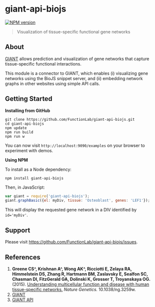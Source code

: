 # giant-api-biojs

[![NPM version](http://img.shields.io/npm/v/giant-api-biojs.svg)](https://www.npmjs.org/package/giant-api-biojs)

> Visualization of tissue-specific functional gene networks

## About

[GIANT](http://giant.princeton.edu) allows prediction and visualization of gene networks that capture tissue-specific functional interactions.

This module is a connector to GIANT, which enables (i) visualizing gene networks using the BioJS snippet server, and (ii) embedding network graphs in other websites using simple API calls.

## Getting Started

**Installing from GitHub**

```shell
git clone https://github.com/FunctionLab/giant-api-biojs.git
cd giant-api-biojs
npm update
npm run build
npm run w
```

You can now visit `http://localhost:9090/examples` on your browser to experiment with demos.

**Using NPM**

To install as a Node dependency:

```shell
npm install giant-api-biojs
```

Then, in JavaScript:

```javascript
var giant = require('giant-api-biojs');
giant.graphBasic({el: myDiv, tissue: 'Osteoblast', genes: 'LEF1'});
```

This will display the requested gene network in a DIV identified by `id='myDiv'`.

## Support

Please visit https://github.com/FunctionLab/giant-api-biojs/issues.

## References

1. **Greene CS^, Krishnan A^, Wong AK^, Ricciotti E, Zelaya RA, Himmelstein DS, Zhang R, Hartmann BM, Zaslavsky E, Sealfon SC, Chasman DI, FitzGerald GA, Dolinski K, Grosser T, Troyanskaya OG.** (2015). [Understanding multicellular function and disease with human tissue-specific networks.](http://www.nature.com/ng/journal/v47/n6/full/ng.3259.html) *Nature Genetics.* 10.1038/ng.3259w.
2. [GIANT](http://giant.princeton.edu)
3. [GIANT API](http://giant-api.princeton.edu)
